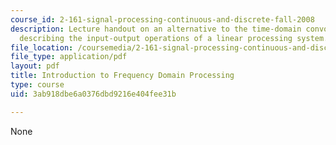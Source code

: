 ```yaml
---
course_id: 2-161-signal-processing-continuous-and-discrete-fall-2008
description: Lecture handout on an alternative to the time-domain convolution operations
  describing the input-output operations of a linear processing system.
file_location: /coursemedia/2-161-signal-processing-continuous-and-discrete-fall-2008/3ab918dbe6a0376dbd9216e404fee31b_fourier.pdf
file_type: application/pdf
layout: pdf
title: Introduction to Frequency Domain Processing
type: course
uid: 3ab918dbe6a0376dbd9216e404fee31b

---
```

None